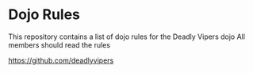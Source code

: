 Dojo Rules
==========

This repository contains a list of dojo rules for the Deadly Vipers dojo
All members should read the rules

https://github.com/deadlyvipers

